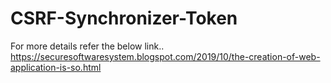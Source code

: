 # CSRF-Synchronizer-Token

For more details refer the below link..
          https://securesoftwaresystem.blogspot.com/2019/10/the-creation-of-web-application-is-so.html
